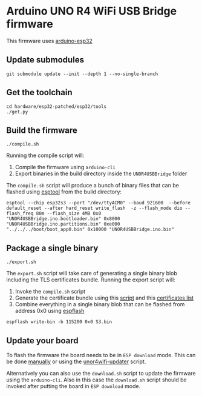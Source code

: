 # Arduino UNO R4 WiFi USB Bridge firmware

This firmware uses [arduino-esp32](https://github.com/espressif/arduino-esp32/)

## Update submodules

```
git submodule update --init --depth 1 --no-single-branch
```

## Get the toolchain

```
cd hardware/esp32-patched/esp32/tools
./get.py
```

## Build the firmware

```
./compile.sh
```
Running the compile script will:

1. Compile the firmware using `arduino-cli`
2. Export binaries in the build directory inside the `UNOR4USBBridge` folder 

The `compile.sh` script will produce a bunch of binary files that can be flashed using [esptool](https://github.com/espressif/esptool/releases) from the build directory:

```
esptool --chip esp32s3 --port "/dev/ttyACM0" --baud 921600  --before default_reset --after hard_reset write_flash  -z --flash_mode dio --flash_freq 80m --flash_size 4MB 0x0 "UNOR4USBBridge.ino.bootloader.bin" 0x8000 "UNOR4USBBridge.ino.partitions.bin" 0xe000 "../../../boot/boot_app0.bin" 0x10000 "UNOR4USBBridge.ino.bin"
```

## Package a single binary

```
./export.sh
```

The `export.sh` script will take care of generating a single binary blob including the TLS certificates bundle. Running the export script will:

1. Invoke the `compile.sh` script
2. Generate the certificate bundle using this [script](certificates/gen_crt_bundle.py) and this [certificates list](certificates/certificates.pem)
3. Combine everything in a single binary blob that can be flashed from address 0x0 using [espflash](https://github.com/esp-rs/espflash/releases)

```
espflash write-bin -b 115200 0x0 S3.bin
```

## Update your board

To flash the firmware the board needs to be in `ESP download` mode. This can be done [manually](unor4wifi-updater#option-2) or using the [unor4wifi-updater](unor4wifi-updater) script.

Alternatively you can also use the `download.sh` script to update the firmware using the `arduino-cli`. Also in this case the `download.sh` script
should be invoked after putting the board in `ESP download` mode.
